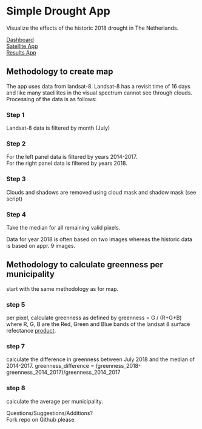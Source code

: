 # Simple Drought App
Visualize the effects of the historic 2018 drought in The Netherlands.

[Dashboard](https://datastudio.google.com/open/13toeHatvw6cg4R741Euue5GtVlRJX2tK)  
[Satellite App](https://rutgerhofste.users.earthengine.app/view/droughtappv01)  
[Results App](https://rutgerhofste.carto.com/builder/5f366148-d967-4136-a9c9-efb7e13307b1/embed)  

## Methodology to create map
The app uses data from landsat-8. Landsat-8 has a revisit time of 16 days and like many staelilites in the visual spectrum cannot see through clouds. Processing of the data is as follows:

### Step 1
Landsat-8 data is filtered by month (July) 

### Step 2
For the left panel data is filtered by years 2014-2017.  
For the right panel data is filtered by years 2018. 

### Step 3 
Clouds and shadows are removed using cloud mask and shadow mask (see script)

### Step 4
Take the median for all remaining valid pixels. 

Data for year 2018 is often based on two images whereas the historic data is based on appr. 9 images. 

## Methodology to calculate greenness per municipality 
start with the same methodology as for map.

### step 5
per pixel, calculate greenness as defined by greenness = G / (R+G+B) where R, G, B are the Red, Green and Blue bands of the landsat 8 surface refectance [product](https://code.earthengine.google.com/dataset/LANDSAT/LC08/C01/T2_SR).  

### step 7 
calculate the difference in greenness between July 2018 and the median of 2014-2017. greenness_difference = (greenness_2018-greenness_2014_2017)/greenness_2014_2017

### step 8  
calculate the average per municipality.  


Questions/Suggestions/Additions?  
Fork repo on Github please. 

